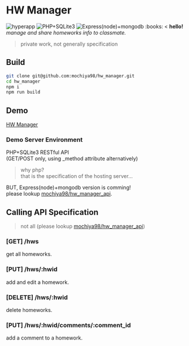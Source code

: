 # HW Manager
![hyperapp](https://img.shields.io/badge/Front--end-hyperapp-00aaff.svg) ![PHP+SQLite3](https://img.shields.io/badge/Server(demo)-PHP%2BSQLite3-6699ff.svg) ![Express(node)+mongodb](https://img.shields.io/badge/Server(hw__manager__api)-Express(node)%2Bmongodb-6699ff.svg)  
:books: < **hello!**  
*manage and share homeworks info to classmate.*  
> private work, not generally specification

## Build
```sh
git clone git@github.com:mochiya98/hw_manager.git
cd hw_manager
npm i
npm run build
```

## Demo
[HW Manager](https://mochiya98.tk/hw_manager/)

### Demo Server Environment
PHP+SQLite3 RESTful API  
(GET/POST only, using _method attribute alternatively)  
>why php?  
>that is the specification of the hosting server...  

BUT, Express(node)+mongodb version is comming!  
please lookup [mochiya98/hw_manager_api](https://github.com/mochiya98/hw_manager_api).  

## Calling API Specification
> not all (please lookup [mochiya98/hw_manager_api](https://github.com/mochiya98/hw_manager_api))
### [GET] /hws
get all homeworks.

### [PUT] /hws/:hwid
add and edit a homework.

### [DELETE] /hws/:hwid
delete homeworks.

### [PUT] /hws/:hwid/comments/:comment_id
add a comment to a homework.
